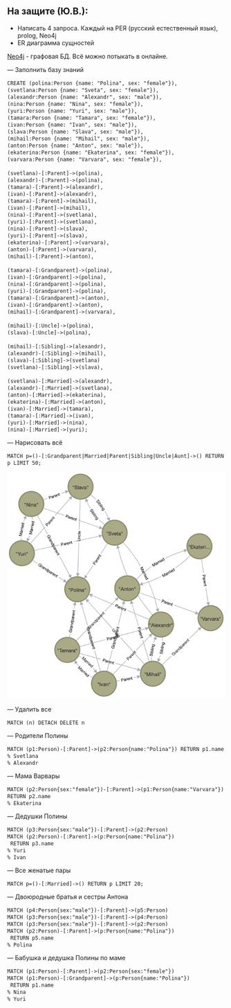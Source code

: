 ## На защите (Ю.В.):  
- Написать 4 запроса. Каждый на РЕЯ (русский естественный язык), prolog, Neo4j  
- ER диаграмма сущностей  

[Neo4j](https://login.neo4j.com/u/login/identifier?state=hKFo2SBONVVUMEE4bDlURnRFUDNhVlVVRjA3ajhzbzdhd19RQaFur3VuaXZlcnNhbC1sb2dpbqN0aWTZIFJrd2Zoa3ZwcWJtRUxLbjdrREtmR0ZrLXJ6OEtqdjdzo2NpZNkgV1NMczYwNDdrT2pwVVNXODNnRFo0SnlZaElrNXpZVG8) - графовая БД. Всё можно потыкать в онлайне.  

— Заполнить базу знаний  
```Neo4j
CREATE (polina:Person {name: "Polina", sex: "female"}),
(svetlana:Person {name: "Sveta", sex: "female"}),
(alexandr:Person {name: "Alexandr", sex: "male"}),
(nina:Person {name: "Nina", sex: "female"}),
(yuri:Person {name: "Yuri", sex: "male"}),
(tamara:Person {name: "Tamara", sex: "female"}),
(ivan:Person {name: "Ivan", sex: "male"}),
(slava:Person {name: "Slava", sex: "male"}),
(mihail:Person {name: "Mihail", sex: "male"}),
(anton:Person {name: "Anton", sex: "male"}),
(ekaterina:Person {name: "Ekaterina", sex: "female"}),
(varvara:Person {name: "Varvara", sex: "female"}),

(svetlana)-[:Parent]->(polina),
(alexandr)-[:Parent]->(polina),
(tamara)-[:Parent]->(alexandr),
(ivan)-[:Parent]->(alexandr),
(tamara)-[:Parent]->(mihail),
(ivan)-[:Parent]->(mihail),
(nina)-[:Parent]->(svetlana),
(yuri)-[:Parent]->(svetlana),
(nina)-[:Parent]->(slava),
(yuri)-[:Parent]->(slava),
(ekaterina)-[:Parent]->(varvara),
(anton)-[:Parent]->(varvara),
(mihail)-[:Parent]->(anton),

(tamara)-[:Grandparent]->(polina),
(ivan)-[:Grandparent]->(polina),
(nina)-[:Grandparent]->(polina),
(yuri)-[:Grandparent]->(polina),
(tamara)-[:Grandparent]->(anton),
(ivan)-[:Grandparent]->(anton),
(mihail)-[:Grandparent]->(varvara),

(mihail)-[:Uncle]->(polina),
(slava)-[:Uncle]->(polina),

(mihail)-[:Sibling]->(alexandr),
(alexandr)-[:Sibling]->(mihail),
(slava)-[:Sibling]->(svetlana)
(svetlana)-[:Sibling]->(slava),

(svetlana)-[:Married]->(alexandr),
(alexandr)-[:Married]->(svetlana),
(anton)-[:Married]->(ekaterina),
(ekaterina)-[:Married]->(anton),
(ivan)-[:Married]->(tamara),
(tamara)-[:Married]->(ivan),
(yuri)-[:Married]->(nina),
(nina)-[:Married]->(yuri);
```

— Нарисовать всё  
```neo4j
MATCH p=()-[:Grandparent|Married|Parent|Sibling|Uncle|Aunt]->() RETURN p LIMIT 50;
```

![Граф](graph.png)

— Удалить все  
```neo4j
MATCH (n) DETACH DELETE n
```

— Родители Полины  
```neo4j
MATCH (p1:Person)-[:Parent]->(p2:Person{name:"Polina"}) RETURN p1.name
% Svetlana 
% Alexandr 
```

— Мама Варвары  
```neo4j
MATCH (p2:Person{sex:"female"})-[:Parent]->(p1:Person{name:"Varvara"}) RETURN p2.name
% Ekaterina 
```

— Дедушки Полины  
```neo4j
MATCH (p3:Person{sex:"male"})-[:Parent]->(p2:Person)
MATCH (p2:Person)-[:Parent]->(p:Person{name:"Polina"})
 RETURN p3.name
% Yuri 
% Ivan
```

— Все женатые пары  
```neo4j
MATCH p=()-[:Married]->() RETURN p LIMIT 20;
```

— Двоюродные братья и сестры Антона  
```neo4j
MATCH (p4:Person{sex:"male"})-[:Parent]->(p5:Person)
MATCH (p3:Person{sex:"male"})-[:Parent]->(p4:Person)
MATCH (p3:Person{sex:"male"})-[:Parent]->(p2:Person)
MATCH (p2:Person)-[:Parent]->(p:Person{name:"Polina"})
 RETURN p5.name
% Polina
```

— Бабушка и дедушка Полины по маме  
```neo4j
MATCH (p1:Person)-[:Parent]->(p2:Person{sex:"female"})
MATCH (p1:Person)-[:Grandparent]->(p:Person{name:"Polina"})
 RETURN p1.name
% Nina
% Yuri
```
